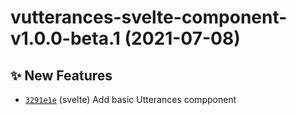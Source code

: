 # vutterances-svelte-component-v1.0.0-beta.1 (2021-07-08)

## ✨ New Features
- [`3291e1e`](https://github.com/TomokiMiyauci/utterances-component/commit/3291e1e)  (svelte) Add basic Utterances compponent
